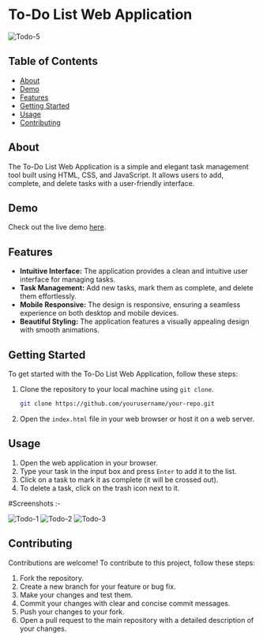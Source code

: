 # To-Do List Web Application

![Todo-5](https://github.com/Smartyraj/OCTANET_SEPTEMBER_TODO_List/assets/96118884/83ea0c98-1950-4170-9506-49e6880590bb)


## Table of Contents

- [About](#about)
- [Demo](#demo)
- [Features](#features)
- [Getting Started](#getting-started)
- [Usage](#usage)
- [Contributing](#contributing)

## About

The To-Do List Web Application is a simple and elegant task management tool built using HTML, CSS, and JavaScript. It allows users to add, complete, and delete tasks with a user-friendly interface.

## Demo

Check out the live demo [here](https://your-demo-link.com](https://smartyraj.github.io/OCTANET_SEPTEMBER_TODO_List/)).

## Features

- **Intuitive Interface:** The application provides a clean and intuitive user interface for managing tasks.
- **Task Management:** Add new tasks, mark them as complete, and delete them effortlessly.
- **Mobile Responsive:** The design is responsive, ensuring a seamless experience on both desktop and mobile devices.
- **Beautiful Styling:** The application features a visually appealing design with smooth animations.

## Getting Started

To get started with the To-Do List Web Application, follow these steps:

1. Clone the repository to your local machine using `git clone`.

   ```bash
   git clone https://github.com/yourusername/your-repo.git
   ```

2. Open the `index.html` file in your web browser or host it on a web server.

## Usage

1. Open the web application in your browser.
2. Type your task in the input box and press `Enter` to add it to the list.
3. Click on a task to mark it as complete (it will be crossed out).
4. To delete a task, click on the trash icon next to it.

#Screenshots :-

![Todo-1](https://github.com/Smartyraj/OCTANET_SEPTEMBER_TODO_List/assets/96118884/2ff3be6c-4349-4e95-9d3b-312e237467f9)
![Todo-2](https://github.com/Smartyraj/OCTANET_SEPTEMBER_TODO_List/assets/96118884/d750b9bb-5f54-4fb1-8aee-88b8f392e8b0)
![Todo-3](https://github.com/Smartyraj/OCTANET_SEPTEMBER_TODO_List/assets/96118884/683f0e0c-c1b9-494a-87e1-cbf38c3c7182)




## Contributing

Contributions are welcome! To contribute to this project, follow these steps:

1. Fork the repository.
2. Create a new branch for your feature or bug fix.
3. Make your changes and test them.
4. Commit your changes with clear and concise commit messages.
5. Push your changes to your fork.
6. Open a pull request to the main repository with a detailed description of your changes.
